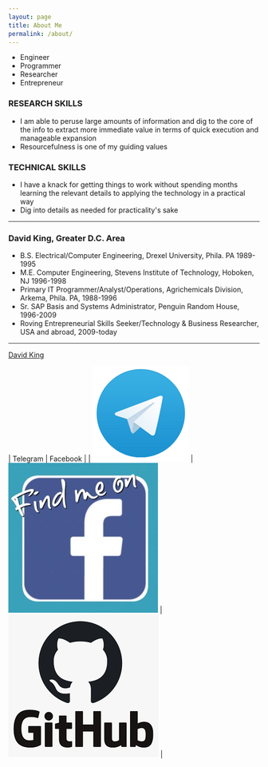 ```yaml
---
layout: page
title: About Me
permalink: /about/
---
```

* Engineer
* Programmer
* Researcher
* Entrepreneur

### **RESEARCH SKILLS**

* I am able to peruse large amounts of information and dig to the core of the info to extract more immediate value in terms of quick execution and manageable expansion
* Resourcefulness is one of my guiding values

### **TECHNICAL SKILLS**
* I have a knack for getting things to work without spending months learning the relevant details to applying the technology in a practical way
* Dig into details as needed for practicality's sake

<hr style="height:1px;border:none;color:#333;background-color:#333;" />

### **David King, Greater D.C. Area**

* B.S. Electrical/Computer Engineering, Drexel University, Phila. PA 1989-1995
* M.E. Computer Engineering, Stevens Institute of Technology, Hoboken, NJ 1996-1998
* Primary IT Programmer/Analyst/Operations, Agrichemicals Division, Arkema, Phila. PA, 1988-1996
* Sr. SAP Basis and Systems Administrator, Penguin Random House, 1996-2009
* Roving Entrepreneurial Skills Seeker/Technology & Business Researcher, USA and abroad, 2009-today

<hr style="height:1px;border:none;color:#333;background-color:#333;" />

<div class="badge-base LI-profile-badge" data-locale="en_US" data-size="medium" data-theme="dark" data-type="VERTICAL" data-vanity="davidking456" data-version="v1"><a class="badge-base__link LI-simple-link" href="https://www.linkedin.com/in/davidking456?trk=profile-badge">David King</a></div> 

| Telegram | Facebook |
| [![Telegram](../images/Telegram-Small.png)](https://t.me/ActionPace) | [![Facebook](../images/Facebook.jpg)](https://www.facebook.com/ActionPace/) | [![Github](../images/Github.png)](https://github.com/ActionPace) | 
